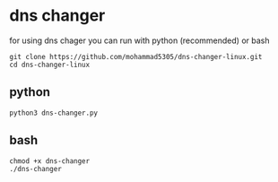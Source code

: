 # dns changer 
for using dns chager you can run with python (recommended) or bash
```
git clone https://github.com/mohammad5305/dns-changer-linux.git
cd dns-changer-linux
```
## python 
```
python3 dns-changer.py
```
## bash
```
chmod +x dns-changer
./dns-changer
```
